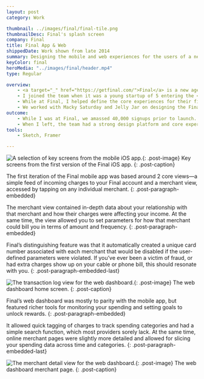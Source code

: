 ```yaml
---
layout: post
category: Work

thumbnail: ../images/final/final-tile.png
thumbnailDesc: Final's splash screen
company: Final
title: Final App & Web
shippedDate: Work shown from late 2014
summary: Designing the mobile and web experiences for the users of a new age credit card provider.
keyColor: final
heroMedia: "../images/final/header.mp4"
type: Regular

overview:
    - <a target="_" href="https://getfinal.com/">Final</a> is a new age credit card provider that offers cross-platform finance apps and a physical credit card. Final’s main benefits are world class fraud protection and granular control over how merchants can bill you.
    - I joined the team when it was a young startup of 5 entering the <a target="_" href="http://www.techstars.com/">Techstars</a> accelerator in Boulder, Colorado. The team was yet to release a product and I was their first designer.
    - While at Final, I helped define the core experiences for their first mobile, web, and browser extension apps. We sought to make a radically transparent credit card experience that would be approachable to users with varying levels of financial prowess.
    - We worked with Macky Saturday and Jelly Jar on designing the Final brand and splashpage respectively.
outcome:
    - While I was at Final, we amassed 40,000 signups prior to launch. Based on our initial designs (and countless hours spent on pitch decks) we raised $4 million in venture capital.
    - When I left, the team had a strong design platform and core experience to build upon moving into the future.
tools:
    - Sketch, Framer

---
```


![A selection of key screens from the mobile iOS app.](../images/final/final-flow-1.png){: .post-image}
Key screens from the first version of the Final iOS app.
{: .post-caption}

The first iteration of the Final mobile app was based around 2 core views—a simple feed of incoming charges to your Final account and a merchant view, accessed by tapping on any individual merchant.
{: .post-paragraph-embedded}

The merchant view contained in-depth data about your relationship with that merchant and how their charges were affecting your income. At the same time, the view allowed you to set parameters for how that merchant could bill you in terms of amount and frequency.
{: .post-paragraph-embedded}

Final’s distinguishing feature was that it automatically created a unique card number associated with each merchant that would be disabled if the user-defined parameters were violated. If you’ve ever been a victim of fraud, or had extra charges show up on your cable or phone bill, this should resonate with you.
{: .post-paragraph-embedded-last}

![The transaction log view for the web dashboard.](../images/final/final-dash-2.png){: .post-image}
The web dashboard home screen.
{: .post-caption}

Final’s web dashboard was mostly to parity with the mobile app, but featured richer tools for monitoring your spending and setting goals to unlock rewards.
{: .post-paragraph-embedded}

It allowed quick tagging of charges to track spending categories and had a simple search function, which most providers sorely lack. At the same time, online merchant pages were slightly more detailed and allowed for slicing your spending data across time and categories.
{: .post-paragraph-embedded-last}

![The merchant detail view for the web dashboard.](../images/final/final-dash-1.png){: .post-image}
The web dashboard merchant page.
{: .post-caption}
